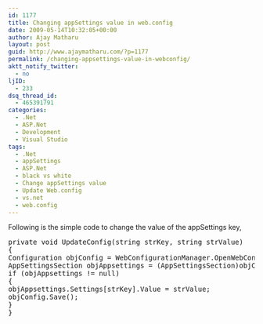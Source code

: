 ```yaml
---
id: 1177
title: Changing appSettings value in web.config
date: 2009-05-14T10:32:05+00:00
author: Ajay Matharu
layout: post
guid: http://www.ajaymatharu.com/?p=1177
permalink: /changing-appsettings-value-in-webconfig/
aktt_notify_twitter:
  - no
ljID:
  - 233
dsq_thread_id:
  - 465391791
categories:
  - .Net
  - ASP.Net
  - Development
  - Visual Studio
tags:
  - .Net
  - appSettings
  - ASP.Net
  - black vs white
  - Change appSettings value
  - Update Web.config
  - vs.net
  - web.config
---
```

Following is the simple code to change the value of the appSettings key,

<pre name="code" class="c-sharp">private void UpdateConfig(string strKey, string strValue)
{
Configuration objConfig = WebConfigurationManager.OpenWebConfiguration(”~”); 
AppSettingsSection objAppsettings = (AppSettingsSection)objConfig.GetSection(”appSettings”);
if (objAppsettings != null)
{
objAppsettings.Settings[strKey].Value = strValue; 
objConfig.Save();
}
}
</pre>